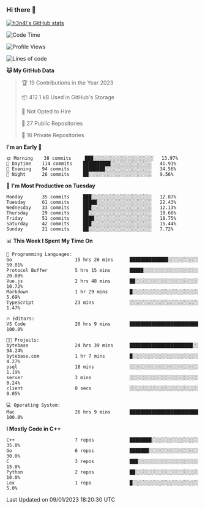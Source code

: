 ### Hi there 👋

[![h3n4l's GitHub stats](https://github-readme-stats.vercel.app/api?username=h3n4l&count_private=true&show_icons=true&theme=radical)](https://github.com/h3n4l/github-readme-stats)

<!--START_SECTION:waka-->
![Code Time](http://img.shields.io/badge/Code%20Time-875%20hrs%2040%20mins-blue)

![Profile Views](http://img.shields.io/badge/Profile%20Views-0-blue)

![Lines of code](https://img.shields.io/badge/From%20Hello%20World%20I%27ve%20Written-44%20Thousand%20lines%20of%20code-blue)

**🐱 My GitHub Data** 

> 🏆 19 Contributions in the Year 2023
 > 
> 📦 412.1 kB Used in GitHub's Storage 
 > 
> 🚫 Not Opted to Hire
 > 
> 📜 27 Public Repositories 
 > 
> 🔑 18 Private Repositories  
 > 
**I'm an Early 🐤** 

```text
🌞 Morning    38 commits     ███░░░░░░░░░░░░░░░░░░░░░░   13.97% 
🌆 Daytime    114 commits    ██████████░░░░░░░░░░░░░░░   41.91% 
🌃 Evening    94 commits     ████████░░░░░░░░░░░░░░░░░   34.56% 
🌙 Night      26 commits     ██░░░░░░░░░░░░░░░░░░░░░░░   9.56%

```
📅 **I'm Most Productive on Tuesday** 

```text
Monday       35 commits     ███░░░░░░░░░░░░░░░░░░░░░░   12.87% 
Tuesday      61 commits     █████░░░░░░░░░░░░░░░░░░░░   22.43% 
Wednesday    33 commits     ███░░░░░░░░░░░░░░░░░░░░░░   12.13% 
Thursday     29 commits     ██░░░░░░░░░░░░░░░░░░░░░░░   10.66% 
Friday       51 commits     ████░░░░░░░░░░░░░░░░░░░░░   18.75% 
Saturday     42 commits     ███░░░░░░░░░░░░░░░░░░░░░░   15.44% 
Sunday       21 commits     ██░░░░░░░░░░░░░░░░░░░░░░░   7.72%

```


📊 **This Week I Spent My Time On** 

```text
💬 Programming Languages: 
Go                       15 hrs 26 mins      ██████████████░░░░░░░░░░░   59.01% 
Protocol Buffer          5 hrs 15 mins       █████░░░░░░░░░░░░░░░░░░░░   20.08% 
Vue.js                   2 hrs 48 mins       ██░░░░░░░░░░░░░░░░░░░░░░░   10.72% 
Markdown                 1 hr 29 mins        █░░░░░░░░░░░░░░░░░░░░░░░░   5.69% 
TypeScript               23 mins             ░░░░░░░░░░░░░░░░░░░░░░░░░   1.47%

🔥 Editors: 
VS Code                  26 hrs 9 mins       █████████████████████████   100.0%

🐱‍💻 Projects: 
bytebase                 24 hrs 39 mins      ███████████████████████░░   94.24% 
bytebase.com             1 hr 7 mins         █░░░░░░░░░░░░░░░░░░░░░░░░   4.27% 
psql                     18 mins             ░░░░░░░░░░░░░░░░░░░░░░░░░   1.19% 
server                   3 mins              ░░░░░░░░░░░░░░░░░░░░░░░░░   0.24% 
client                   0 secs              ░░░░░░░░░░░░░░░░░░░░░░░░░   0.05%

💻 Operating System: 
Mac                      26 hrs 9 mins       █████████████████████████   100.0%

```

**I Mostly Code in C++** 

```text
C++                      7 repos             ████████░░░░░░░░░░░░░░░░░   35.0% 
Go                       6 repos             ███████░░░░░░░░░░░░░░░░░░   30.0% 
C                        3 repos             ███░░░░░░░░░░░░░░░░░░░░░░   15.0% 
Python                   2 repos             ██░░░░░░░░░░░░░░░░░░░░░░░   10.0% 
Lex                      1 repo              █░░░░░░░░░░░░░░░░░░░░░░░░   5.0%

```



 Last Updated on 09/01/2023 18:20:30 UTC
<!--END_SECTION:waka-->

